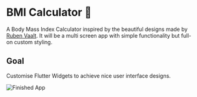 # BMI Calculator 💪

A Body Mass Index Calculator inspired by the beautiful designs made by [Ruben Vaalt](https://dribbble.com/shots/4585382-Simple-BMI-Calculator). It will be a multi screen app with simple functionality but full-on custom styling. 

## Goal

Customise Flutter Widgets to achieve nice user interface designs. 

![Finished App](https://github.com/londonappbrewery/Images/blob/master/bmi-calc-demo.gif)

